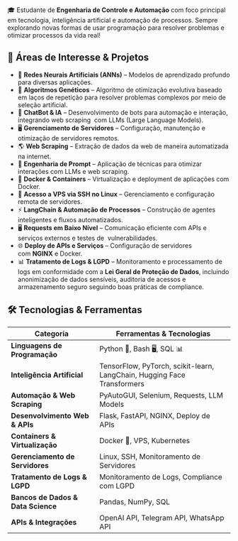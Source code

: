 🎓 Estudante de **Engenharia de Controle e Automação** com foco principal em tecnologia, inteligência artificial e automação de processos. Sempre explorando novas formas de usar programação para resolver problemas e otimizar processos da vida real!

## 🚀 Áreas de Interesse & Projetos

- 🤖 **Redes Neurais Artificiais (ANNs)** – Modelos de aprendizado profundo para diversas aplicações.
- 🧬 **Algoritmos Genéticos** – Algoritmo de otimização evolutiva baseado em laços de repetição para resolver problemas complexos por meio de seleção artificial.
- 🤖 **ChatBot & IA** – Desenvolvimento de bots para automação e interação, integrando web scraping  com LLMs (Large Language Models).
- 🖥️ **Gerenciamento de Servidores** – Configuração, manutenção e otimização de servidores remotos.
- 🌎 **Web Scraping** – Extração de dados da web de maneira automatizada na internet.
- 📝 **Engenharia de Prompt** – Aplicação de técnicas para otimizar interações com LLMs e web scraping.
- 🐳 **Docker & Containers** – Virtualização e deployment de aplicações com Docker.
- 🔗 **Acesso a VPS via SSH no Linux** – Gerenciamento e configuração remota de servidores.
- ⚡ **LangChain & Automação de Processos** – Construção de agentes inteligentes e fluxos automatizados.
- 🖥️ **Requests em Baixo Nível** – Comunicação eficiente com APIs e serviços externos e testes de  vulnerabilidades.
- 🌐 **Deploy de APIs e Serviços** – Configuração de servidores com **NGINX** e Docker.
- 📊 **Tratamento de Logs & LGPD** – Monitoramento e processamento de logs em conformidade com a **Lei Geral de Proteção de Dados**, incluindo anonimização de dados sensíveis, auditoria de acessos e armazenamento seguro seguindo boas práticas de compliance.

## 🛠️ Tecnologias & Ferramentas

| **Categoria**                      | **Ferramentas & Tecnologias**                                           |
| ---------------------------------- | ----------------------------------------------------------------------- |
| **Linguagens de Programação**      | Python 🐍, Bash 🖥️, SQL 📊                                             |
| **Inteligência Artificial**        | TensorFlow, PyTorch, scikit-learn, LangChain, Hugging Face Transformers |
| **Automação & Web Scraping**       | PyAutoGUI, Selenium, Requests, LLM Models                               |
| **Desenvolvimento Web & APIs**     | Flask, FastAPI, NGINX, Deploy de APIs                                   |
| **Containers & Virtualização**     | Docker 🐳, VPS, Kubernetes                                              |
| **Gerenciamento de Servidores**    | Linux, SSH, Monitoramento de Servidores                                 |
| **Tratamento de Logs & LGPD**      | Monitoramento de Logs, Compliance com LGPD                              |
| **Bancos de Dados & Data Science** | Pandas, NumPy, SQL                                                      |
| **APIs & Integrações**             | OpenAI API, Telegram API, WhatsApp API                                  |
